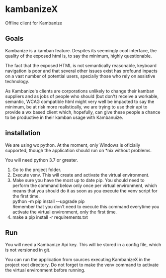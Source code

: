 # kambanizeX

Offline client for Kambanize

## Goals

Kambanize is a kamban feature. Despites  its seemingly cool interface, the quality of the exposed html is, to say the minimum, highly questionable.

The fact that the exposed HTML is not semantically reasonable, keyboard navigation is poor and that several other issues exist has profound inpacts on a vast number of potential users, specially those who rely on assistive technology. 

As Kambanize's clients are corporations unlikely to change their kamban suppliers and as jobs of people who should (but don't) receive a workable, semantic, WCAG compatible html might very well be impacted to say the minimum, be at risk more realistically, we are trying to use their api to provide a wx based client which, hopefully, can give these people a chance to be productive in their kamban usage with Kambanuize.

## installation

We are using wx python.
At the moment, only Windows is oficially supported, though the application should run on *nix without problems.

You will need python 3.7 or greater.

1. Go to the project folder.
2. Execute venv. This will create and activate the virtual environment.
3. Make sure you have the most up to date pip. You should need to perform the command below only once per virtual environment, which means that you should do it as soon as you execute the venv script for the first time.  
python -m pip install --upgrade pip  
Remember that you don't need to execute this command everytime you activate the virtual environment, only the first time.
4. make a pip install -r requirements.txt

## Run

You will need a Kambanize Api key. This will be stored in a config file, which is not versioned in git.

You can run the application from sources executing KambanizeX in the project root directory. Do not forget to make the venv command to activate the virtual environment before running.